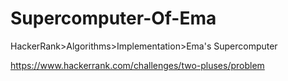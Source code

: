 # Supercomputer-Of-Ema
HackerRank>Algorithms>Implementation>Ema's Supercomputer

https://www.hackerrank.com/challenges/two-pluses/problem
